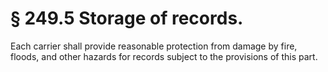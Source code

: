 # § 249.5   Storage of records.

Each carrier shall provide reasonable protection from damage by fire, floods, and other hazards for records subject to the provisions of this part. 




